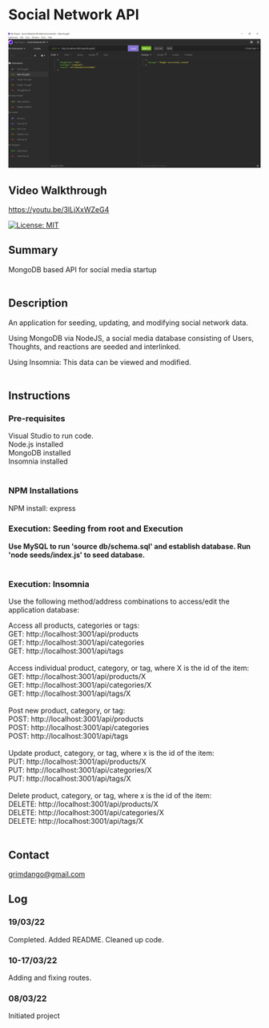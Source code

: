 # Social Network API

![alt text](Assets/sample.jpg)

## Video Walkthrough
https://youtu.be/3lLjXxWZeG4

[![License: MIT](https://img.shields.io/badge/License-MIT-yellow.svg)](https://opensource.org/licenses/MIT)


## Summary
MongoDB based API for social media startup 
<Br><Br>

## Description 
An application for seeding, updating, and modifying social network data. 

Using MongoDB via NodeJS, a social media database consisting of Users, Thoughts, and reactions are seeded and interlinked.  

Using Insomnia: This data can be viewed and modified.
<Br><Br>

## Instructions

### Pre-requisites
Visual Studio to run code.<Br> 
Node.js installed<Br>
MongoDB installed<Br>
Insomnia installed<Br>
<Br>

### NPM Installations
NPM install: express
<Br>

### Execution: Seeding from root and Execution
**Use MySQL to run 'source db/schema.sql' and establish database. 
Run 'node seeds/index.js' to seed database.**   
<Br>

### Execution: Insomnia
Use the following method/address combinations to access/edit the application database:

Access all products, categories or tags:<Br>
GET: http://localhost:3001/api/products<Br>
GET: http://localhost:3001/api/categories<Br>
GET: http://localhost:3001/api/tags<Br>
<Br>
Access individual product, category, or tag, where X is the id of the item:<Br>
GET: http://localhost:3001/api/products/X<Br>
GET: http://localhost:3001/api/categories/X<Br>
GET: http://localhost:3001/api/tags/X<Br>
<Br>
Post new product, category, or tag:<Br>
POST: http://localhost:3001/api/products<Br>
POST: http://localhost:3001/api/categories<Br>
POST: http://localhost:3001/api/tags<Br>
<Br>
Update product, category, or tag, where x is the id of the item:<Br>
PUT: http://localhost:3001/api/products/X<Br>
PUT: http://localhost:3001/api/categories/X<Br>
PUT: http://localhost:3001/api/tags/X<Br>
<Br>
Delete product, category, or tag, where x is the id of the item:<Br>
DELETE: http://localhost:3001/api/products/X<Br>
DELETE: http://localhost:3001/api/categories/X<Br>
DELETE: http://localhost:3001/api/tags/X<Br>
<Br>


## Contact
grimdango@gmail.com
<Br>
## Log 

### 19/03/22
Completed. Added README. Cleaned up code. 

### 10-17/03/22
Adding and fixing routes.

### 08/03/22
Initiated project

   

